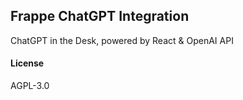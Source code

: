 ## Frappe ChatGPT Integration

ChatGPT in the Desk, powered by React & OpenAI API

#### License

AGPL-3.0